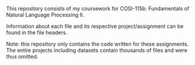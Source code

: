 This repository consists of my coursework for COSI-115b: Fundamentals of Natural Language Processing II. 

Information about each file and its respective project/assignment can be found in the file headers.

Note: this repository only contains the code written for these assignments. The entire projects including datasets contain thousands of files and were thus omitted.
